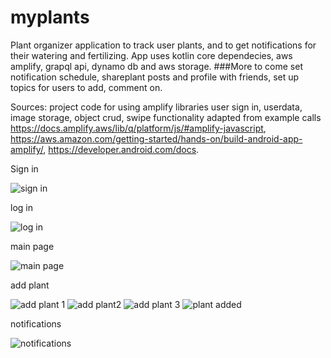# myplants
Plant organizer application to track user plants, and to get notifications for their watering and fertilizing. App uses kotlin core dependecies, aws amplify, grapql api, dynamo db and aws storage. 
###More to come
set notification schedule, shareplant posts and profile with friends, set up topics for users to add, comment on. 

Sources:
project code for using amplify libraries user sign in, userdata, image storage,  object crud, swipe functionality adapted from example calls https://docs.amplify.aws/lib/q/platform/js/#amplify-javascript, https://aws.amazon.com/getting-started/hands-on/build-android-app-amplify/, https://developer.android.com/docs. 

 Sign in
 
 
 
![sign in](https://user-images.githubusercontent.com/86215539/188517087-0a4cf5d4-299e-4ac7-a7fe-4fd3f8e68cec.png)





log in





![log in](https://user-images.githubusercontent.com/86215539/188517100-9a97315b-8e3b-4f9e-90c7-f752fcc976ad.png)





main page



![main page](https://user-images.githubusercontent.com/86215539/188517104-7457f0fb-b2be-4429-9cd8-b9e518f0e7fe.png)




add plant



![add plant 1](https://user-images.githubusercontent.com/86215539/188516959-d84d5126-7698-4490-ae0a-930bcd4e2796.png)
![add plant2](https://user-images.githubusercontent.com/86215539/188517019-b238166e-aa60-4a51-a76a-4edafa35a5ac.png)
![add plant 3](https://user-images.githubusercontent.com/86215539/188517070-1b2f8e5f-cbaf-4037-bc99-b82c446ab0fd.png)
![plant added](https://user-images.githubusercontent.com/86215539/188517154-50289403-eda6-4d40-8356-24e254dd6606.png)



notifications



![notifications](https://user-images.githubusercontent.com/86215539/188517169-cc4151dc-2e19-4e89-8b80-7e7a8bebd37e.png)
